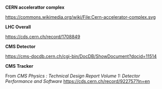 
**CERN accelerattor complex**

https://commons.wikimedia.org/wiki/File:Cern-accelerator-complex.svg


**LHC Overall**

https://cds.cern.ch/record/1708849

**CMS Detector**

https://cms-docdb.cern.ch/cgi-bin/DocDB/ShowDocument?docid=11514

**CMS Tracker**

From *CMS Physics : Technical Design Report Volume 1:
Detector Performance and Software*
https://cds.cern.ch/record/922757?ln=en